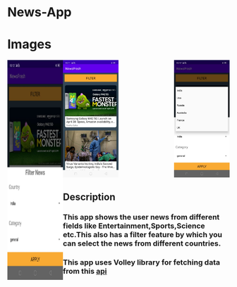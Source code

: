 # News-App

# Images
<!--![alt text](https://github.com/priyansh-design/News-App/blob/main/pics/image%201.jfif)-->
<img display=flex align="left" width="25%" height="500px" src="https://github.com/priyansh-design/News-App/blob/main/pics/image%201.jfif">
<img display=flex align="centre" width="25%" src="https://github.com/priyansh-design/News-App/blob/main/pics/image%202.jfif">
<img display=flex align="right" width="25%" src="https://github.com/priyansh-design/News-App/blob/main/pics/image%203.jfif">
<!--![alt text](https://github.com/priyansh-design/News-App/blob/main/pics/image%202.jfif)
![alt text](https://github.com/priyansh-design/News-App/blob/main/pics/image%203.jfif)-->


## Description

### This app shows the user news from different fields like Entertainment,Sports,Science etc.This also has a filter feature by which you can select the news from different countries.

### This app uses Volley library for fetching data from this [api](https://saurav.tech/NewsAPI/)
